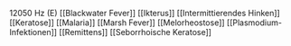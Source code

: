 12050 Hz (E)
[[Blackwater Fever]]
[[Ikterus]]
[[Intermittierendes Hinken]]
[[Keratose]]
[[Malaria]]
[[Marsh Fever]]
[[Melorheostose]]
[[Plasmodium-Infektionen]]
[[Remittens]]
[[Seborrhoische Keratose]]
